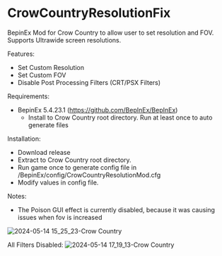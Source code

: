 # CrowCountryResolutionFix
BepinEx Mod for Crow Country to allow user to set resolution and FOV. Supports Ultrawide screen resolutions.

Features:
- Set Custom Resolution
- Set Custom FOV
- Disable Post Processing Filters (CRT/PSX Filters)

Requirements:
- BepinEx 5.4.23.1 (https://github.com/BepInEx/BepInEx)
    - Install to Crow Country root directory. Run at least once to auto generate files

Installation:
- Download release
- Extract to Crow Country root directory.
- Run game once to generate config file in /BepinEx/config/CrowCountryResolutionMod.cfg
- Modify values in config file.

Notes:
- The Poison GUI effect is currently disabled, because it was causing issues when fov is increased

![2024-05-14 15_25_23-Crow Country](https://github.com/makotech222/CrowCountryResolutionFix/assets/4389156/a1711e7f-6d4c-4352-a796-99d8ee6fde0b)


All Filters Disabled:
![2024-05-14 17_19_13-Crow Country](https://github.com/makotech222/CrowCountryResolutionFix/assets/4389156/51c206aa-b2ac-40d7-9b73-7e5a92696723)

